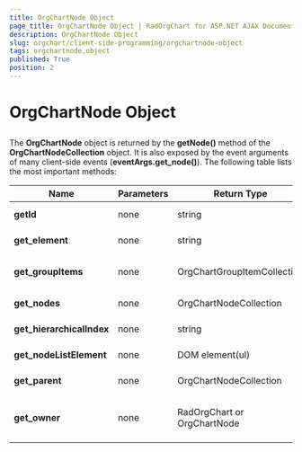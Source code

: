 ```yaml
---
title: OrgChartNode Object
page_title: OrgChartNode Object | RadOrgChart for ASP.NET AJAX Documentation
description: OrgChartNode Object
slug: orgchart/client-side-programming/orgchartnode-object
tags: orgchartnode,object
published: True
position: 2
---
```


# OrgChartNode Object



## 

The **OrgChartNode** object is returned by the **getNode()** method of the **OrgChartNodeCollection** object. It is also exposed by the event arguments of many client-side events (**eventArgs.get_node()**). The following table lists the most important methods:


| Name | Parameters | Return Type | Description |
| ------ | ------ | ------ | ------ |
| **getId** |none|string|Returns the current node id value|
| **get_element** |none|string|Returns the `<li/>` element of the node|
| **get_groupItems** |none|OrgChartGroupItemCollection|Returns a collection of the group items asociated with that node|
| **get_nodes** |none|OrgChartNodeCollection|Gets the node's NodeCollection.|
| **get_hierarchicalIndex** |none|string|Gets the node's Hierarchical index.|
| **get_nodeListElement** |none|DOM element(ul)|Gets the node's Hierarchical index.|
| **get_parent** |none|OrgChartNodeCollection|Gets the node parent's OrgChartNodeCollection.|
| **get_owner** |none|RadOrgChart or OrgChartNode|Gets the parent node or the OrgChart if there are no other nodes up in the hierarchy|

